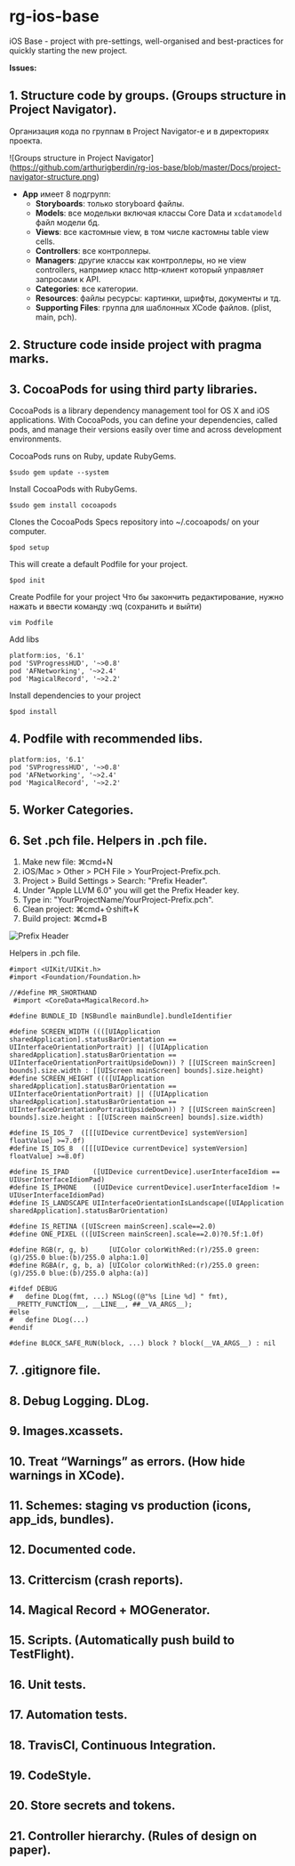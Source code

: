 # rg-ios-base
iOS Base - project with pre-settings, well-organised and best-practices for quickly starting the new project.

**Issues:**

## 1. Structure code by groups. (Groups structure in Project Navigator).

Организация кода по группам в Project Navigator-е и в директориях проекта.

![Groups structure in Project Navigator] (https://github.com/arthurigberdin/rg-ios-base/blob/master/Docs/project-navigator-structure.png)

* **App** имеет 8 подгрупп:
    * __Storyboards__: только storyboard файлы.
    * __Models__: все модельки включая классы Core Data и `xcdatamodeld` файл модели бд.
    * __Views__: все кастомные view, в том числе кастомны table view cells.
    * __Controllers__: все контроллеры.
    * __Managers__:  другие классы как контроллеры, но не view сontrollers, напрмиер класс http-клиент который управляет запросами к API.
    * __Categories__: все категории.
    * __Resources__: файлы ресурсы: картинки, шрифты, документы и тд.
    * __Supporting Files__: группа для шаблонных XCode файлов. (plist, main, pch).


## 2. Structure code inside project with pragma marks.

## 3. CocoaPods for using third party libraries.
CocoaPods is a library dependency management tool for OS X and iOS applications.
With CocoaPods, you can define your dependencies, called pods, and manage their versions easily over time and across development environments.

CocoaPods runs on Ruby, update RubyGems.

```$sudo gem update --system```

Install CocoaPods with RubyGems.

```$sudo gem install cocoapods```

Clones the CocoaPods Specs repository into ~/.cocoapods/ on your computer.

```$pod setup```

This will create a default Podfile for your project. 

```$pod init```

Create Podfile for your project
Что бы закончить редактирование, нужно нажать <Esc> и ввести команду :wq (сохранить и выйти)

```vim Podfile```

Add libs

```
platform:ios, '6.1'
pod 'SVProgressHUD', '~>0.8'
pod 'AFNetworking', '~>2.4'
pod 'MagicalRecord', '~>2.2'
```

Install dependencies to your project

```$pod install```

## 4. Podfile with recommended libs.

```
platform:ios, '6.1'
pod 'SVProgressHUD', '~>0.8'
pod 'AFNetworking', '~>2.4'
pod 'MagicalRecord', '~>2.2'
```

## 5. Worker Categories.

## 6. Set .pch file. Helpers in .pch file.

1. Make new file: ⌘cmd+N
2. iOS/Mac > Other > PCH File > YourProject-Prefix.pch.
3. Project > Build Settings > Search: "Prefix Header".
4. Under "Apple LLVM 6.0" you will get the Prefix Header key.
5. Type in: "YourProjectName/YourProject-Prefix.pch".
6. Clean project: ⌘cmd+⇧shift+K
7. Build project: ⌘cmd+B

![Prefix Header](https://github.com/arthurigberdin/rg-ios-base/blob/master/Docs/prefix_header.png)

Helpers in .pch file.
```
#import <UIKit/UIKit.h>
#import <Foundation/Foundation.h>

//#define MR_SHORTHAND
 #import <CoreData+MagicalRecord.h>

#define BUNDLE_ID [NSBundle mainBundle].bundleIdentifier

#define SCREEN_WIDTH ((([UIApplication sharedApplication].statusBarOrientation == UIInterfaceOrientationPortrait) || ([UIApplication sharedApplication].statusBarOrientation == UIInterfaceOrientationPortraitUpsideDown)) ? [[UIScreen mainScreen] bounds].size.width : [[UIScreen mainScreen] bounds].size.height)
#define SCREEN_HEIGHT ((([UIApplication sharedApplication].statusBarOrientation == UIInterfaceOrientationPortrait) || ([UIApplication sharedApplication].statusBarOrientation == UIInterfaceOrientationPortraitUpsideDown)) ? [[UIScreen mainScreen] bounds].size.height : [[UIScreen mainScreen] bounds].size.width)

#define IS_IOS_7  ([[[UIDevice currentDevice] systemVersion] floatValue] >=7.0f)
#define IS_IOS_8  ([[[UIDevice currentDevice] systemVersion] floatValue] >=8.0f)

#define IS_IPAD      ([UIDevice currentDevice].userInterfaceIdiom == UIUserInterfaceIdiomPad)
#define IS_IPHONE    ([UIDevice currentDevice].userInterfaceIdiom != UIUserInterfaceIdiomPad)
#define IS_LANDSCAPE UIInterfaceOrientationIsLandscape([UIApplication sharedApplication].statusBarOrientation)

#define IS_RETINA ([UIScreen mainScreen].scale==2.0)
#define ONE_PIXEL (([UIScreen mainScreen].scale==2.0)?0.5f:1.0f)

#define RGB(r, g, b)     [UIColor colorWithRed:(r)/255.0 green:(g)/255.0 blue:(b)/255.0 alpha:1.0]
#define RGBA(r, g, b, a) [UIColor colorWithRed:(r)/255.0 green:(g)/255.0 blue:(b)/255.0 alpha:(a)]

#ifdef DEBUG
#	define DLog(fmt, ...) NSLog((@"%s [Line %d] " fmt), __PRETTY_FUNCTION__, __LINE__, ##__VA_ARGS__);
#else
#   define DLog(...)
#endif

#define BLOCK_SAFE_RUN(block, ...) block ? block(__VA_ARGS__) : nil
```

## 7. .gitignore file.
## 8. Debug Logging. DLog.
## 9. Images.xcassets.
## 10. Treat “Warnings” as errors. (How hide warnings in XCode).
## 11. Schemes: staging vs production (icons, app_ids, bundles).
## 12. Documented code.
## 13. Crittercism (crash reports).
## 14. Magical Record + MOGenerator.
## 15. Scripts. (Automatically push build to TestFlight).
## 16. Unit tests.
## 17. Automation tests.
## 18. TravisCI, Continuous Integration.
## 19. CodeStyle.
## 20. Store secrets and tokens.
## 21. Controller hierarchy. (Rules of design on paper).
